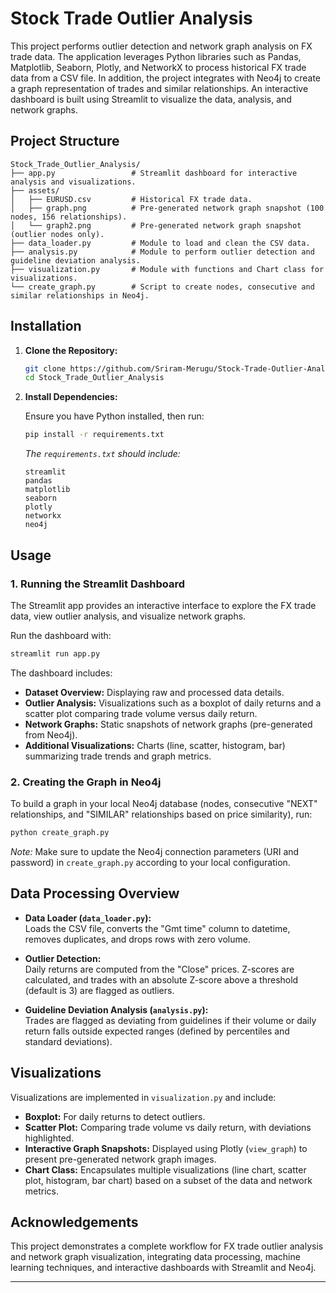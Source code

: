 
# Stock Trade Outlier Analysis

This project performs outlier detection and network graph analysis on FX trade data. The application leverages Python libraries such as Pandas, Matplotlib, Seaborn, Plotly, and NetworkX to process historical FX trade data from a CSV file. In addition, the project integrates with Neo4j to create a graph representation of trades and similar relationships. An interactive dashboard is built using Streamlit to visualize the data, analysis, and network graphs.

## Project Structure

```
Stock_Trade_Outlier_Analysis/
├── app.py                 # Streamlit dashboard for interactive analysis and visualizations.
├── assets/
│   ├── EURUSD.csv         # Historical FX trade data.
│   ├── graph.png          # Pre-generated network graph snapshot (100 nodes, 156 relationships).
│   └── graph2.png         # Pre-generated network graph snapshot (outlier nodes only).
├── data_loader.py         # Module to load and clean the CSV data.
├── analysis.py            # Module to perform outlier detection and guideline deviation analysis.
├── visualization.py       # Module with functions and Chart class for visualizations.
└── create_graph.py        # Script to create nodes, consecutive and similar relationships in Neo4j.
```

## Installation

1. **Clone the Repository:**

   ```bash
   git clone https://github.com/Sriram-Merugu/Stock-Trade-Outlier-Analysis-using-Graph-Database
   cd Stock_Trade_Outlier_Analysis
   ```

2. **Install Dependencies:**

   Ensure you have Python installed, then run:

   ```bash
   pip install -r requirements.txt
   ```

   *The `requirements.txt` should include:*

   ```
   streamlit
   pandas
   matplotlib
   seaborn
   plotly
   networkx
   neo4j
   ```

## Usage

### 1. Running the Streamlit Dashboard

The Streamlit app provides an interactive interface to explore the FX trade data, view outlier analysis, and visualize network graphs.

Run the dashboard with:

```bash
streamlit run app.py
```

The dashboard includes:
- **Dataset Overview:** Displaying raw and processed data details.
- **Outlier Analysis:** Visualizations such as a boxplot of daily returns and a scatter plot comparing trade volume versus daily return.
- **Network Graphs:** Static snapshots of network graphs (pre-generated from Neo4j).
- **Additional Visualizations:** Charts (line, scatter, histogram, bar) summarizing trade trends and graph metrics.

### 2. Creating the Graph in Neo4j

To build a graph in your local Neo4j database (nodes, consecutive "NEXT" relationships, and "SIMILAR" relationships based on price similarity), run:

```bash
python create_graph.py
```

*Note:* Make sure to update the Neo4j connection parameters (URI and password) in `create_graph.py` according to your local configuration.

## Data Processing Overview

- **Data Loader (`data_loader.py`):**  
  Loads the CSV file, converts the "Gmt time" column to datetime, removes duplicates, and drops rows with zero volume.

- **Outlier Detection:**  
  Daily returns are computed from the "Close" prices. Z-scores are calculated, and trades with an absolute Z-score above a threshold (default is 3) are flagged as outliers.

- **Guideline Deviation Analysis (`analysis.py`):**  
  Trades are flagged as deviating from guidelines if their volume or daily return falls outside expected ranges (defined by percentiles and standard deviations).

## Visualizations

Visualizations are implemented in `visualization.py` and include:
- **Boxplot:** For daily returns to detect outliers.
- **Scatter Plot:** Comparing trade volume vs daily return, with deviations highlighted.
- **Interactive Graph Snapshots:** Displayed using Plotly (`view_graph`) to present pre-generated network graph images.
- **Chart Class:** Encapsulates multiple visualizations (line chart, scatter plot, histogram, bar chart) based on a subset of the data and network metrics.

## Acknowledgements

This project demonstrates a complete workflow for FX trade outlier analysis and network graph visualization, integrating data processing, machine learning techniques, and interactive dashboards with Streamlit and Neo4j.

---
